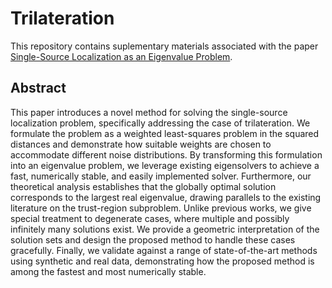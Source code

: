 # Trilateration
This repository contains suplementary materials associated with the paper [Single-Source Localization as an Eigenvalue Problem](https://ieeexplore.ieee.org/document/10848354).

## Abstract
This paper introduces a novel method for solving the single-source localization problem, specifically addressing the case of trilateration. We formulate the problem as a weighted least-squares problem in the squared distances and demonstrate how suitable weights are chosen to accommodate different noise distributions. By transforming this formulation into an eigenvalue problem, we leverage existing eigensolvers to achieve a fast, numerically stable, and easily implemented solver. Furthermore, our theoretical analysis establishes that the globally optimal solution corresponds to the largest real eigenvalue, drawing parallels to the existing literature on the trust-region subproblem. Unlike previous works, we give special treatment to degenerate cases, where multiple and possibly infinitely many solutions exist. We provide a geometric interpretation of the solution sets and design the proposed method to handle these cases gracefully. Finally, we validate against a range of state-of-the-art methods using synthetic and real data, demonstrating how the proposed method is among the fastest and most numerically stable.

